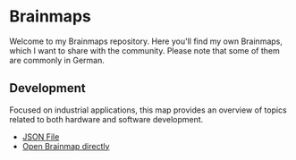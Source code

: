 # Brainmaps

Welcome to my Brainmaps repository. Here you'll find my own Brainmaps, which I want to share with the community. Please note that some of them are commonly in German.

## Development

Focused on industrial applications, this map provides an overview of topics related to both hardware and software development.

- [JSON File](https://raw.githubusercontent.com/mgiesen/Brainmaps/main/Development/development.json)
- [Open Brainmap directly](https://mgiesen.github.io/Open-Brain-Map/?map=https://raw.githubusercontent.com/mgiesen/Brainmaps/main/Development/development.json)

